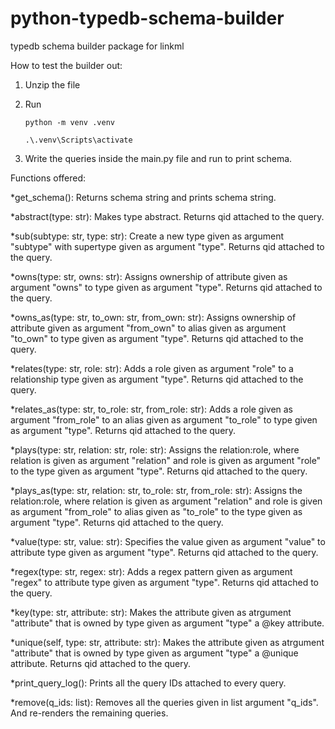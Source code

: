 # python-typedb-schema-builder
typedb schema builder package for linkml

How to test the builder out:
1. Unzip the file 
2. Run

   ``` python -m venv .venv ```
   
   ``` .\.venv\Scripts\activate ```
4. Write the queries inside the main.py file and run to print schema.

   
Functions offered:

*get_schema():
Returns schema string and prints schema string.

*abstract(type: str):
Makes type abstract. Returns qid attached to the query.

*sub(subtype: str, type: str):
Create a new type given as argument "subtype" with supertype given as argument "type". Returns qid attached to the query.

*owns(type: str, owns: str):
Assigns ownership of attribute given as argument "owns" to type given as argument "type". Returns qid attached to the query.

*owns_as(type: str, to_own: str, from_own: str):
Assigns ownership of attribute given as argument "from_own" to alias given as argument "to_own" to type given as argument "type". Returns qid attached to the query.

*relates(type: str, role: str):
Adds a role given as argument "role" to a relationship type given as argument "type". Returns qid attached to the query.

*relates_as(type: str, to_role: str, from_role: str):
Adds a role given as argument "from_role" to an alias given as argument "to_role" to type given as argument "type". Returns qid attached to the query.

*plays(type: str, relation: str, role: str):
Assigns the relation:role, where relation is given as argument "relation" and role is given as argument "role" to the type given as argument "type". Returns qid attached to the query.

*plays_as(type: str, relation: str, to_role: str, from_role: str):
Assigns the relation:role, where relation is given as argument "relation" and role is given as argument "from_role" to alias given as "to_role" to the type given as argument "type". Returns qid attached to the query.

*value(type: str, value: str):
Specifies the value given as argument "value" to attribute type given as argument "type". Returns qid attached to the query.

*regex(type: str, regex: str):
Adds a regex pattern given as argument "regex" to attribute type given as argument "type". Returns qid attached to the query.

*key(type: str, attribute: str):
Makes the attribute given as atrgument "attribute" that is owned by type given as argument "type" a @key attribute.

*unique(self, type: str, attribute: str):
Makes the attribute given as atrgument "attribute" that is owned by type given as argument "type" a @unique attribute. Returns qid attached to the query.

*print_query_log():
Prints all the query IDs attached to every query.

*remove(q_ids: list):
Removes all the queries given in list argument "q_ids". And re-renders the remaining queries.
